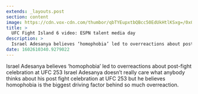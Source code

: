 ```yaml
--- 
extends: _layouts.post 
section: content 
image: https://cdn.vox-cdn.com/thumbor/qbTYEupxtbQBcc50EdUkHtlKSxg=/0x0:1600x838/fit-in/1200x630/cdn.vox-cdn.com/uploads/chorus_asset/file/6754287/510_Daniel_Cormier.0.jpg 
title: > 
  UFC Fight Island 6 video: ESPN talent media day 
description: > 
  Israel Adesanya believes ‘homophobia’ led to overreactions about post-fight celebration at UFC 253 Israel Adesanya doesn’t really care what anybody thinks about his post fight celebration at UFC 253 but he believes homophobia is the biggest driving factor behind so much overreaction. 
date: 1602610340.9279022 
--- 
```

Israel Adesanya believes ‘homophobia’ led to overreactions about post-fight celebration at UFC 253 Israel Adesanya doesn’t really care what anybody thinks about his post fight celebration at UFC 253 but he believes homophobia is the biggest driving factor behind so much overreaction.